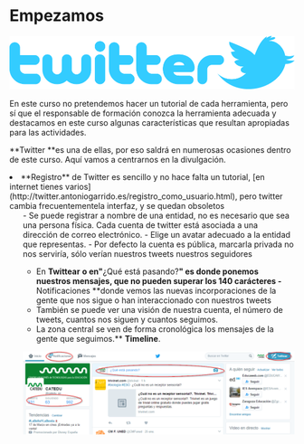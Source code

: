 
# Empezamos

![](img/logo_twitter_withbird_1000_allblue.png)

En este curso no pretendemos hacer un tutorial de cada herramienta, pero sí que el responsable de formación conozca la herramienta adecuada y destacamos en este curso algunas características que resultan apropiadas para las actividades.

**Twitter **es una de ellas, por eso saldrá en numerosas ocasiones dentro de este curso. Aquí vamos a centrarnos en la divulgación.

<li>**Registro** de Twitter es sencillo y no hace falta un tutorial, [en internet tienes varios](http://twitter.antoniogarrido.es/registro_como_usuario.html), pero twitter cambia frecuentementela interfaz, y se quedan obsoletos
<ul>
- Se puede registrar a nombre de una entidad, no es necesario que sea una persona física. Cada cuenta de twitter está asociada a una dirección de correo electrónico.
- Elige un avatar adecuado a la entidad que representas.
- Por defecto la cuenta es pública, marcarla privada no nos serviría, sólo verían nuestros tweets nuestros seguidores

- En **Twittear** **o en"**¿Qué está pasando?**" es donde ponemos nuestros mensajes, que no pueden superar los 140 carácteres
-** Notificaciones **donde vemos las nuevas incorporaciones de la gente que nos sigue o han interaccionado con nuestros tweets
- También se puede ver una visión de nuestra cuenta, el número de tweets, cuantos nos siguen y cuantos seguimos.
- La zona central se ven de forma cronológica los mensajes de la gente que seguimos.** **Timeline**.

![](img/2017-01-31_02_15_15-Twitter.png)

